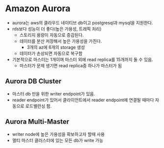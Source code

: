 # Amazon Aurora

- aurora는 aws의 클라우드 네이티브 db이고 postgresql과 mysql을 지원한다.
- rds보다 성능이 더 좋다(높은 가용성, 트래픽 처리)
  - 스토리지 용량이 자동으로 증감된다.
  - 데이터를 분산 저장해서 높은 가용성을 가진다.
    - 3개의 az에 6개의 storage 생성
  - 데이터가 손상되면 자동으로 복구함
- 기본적으로 마스터는 1개이며 마스터 외에 read replica를 15개까지 둘 수 있음.
  - 마스터가 문제 생기면 read replica중 하나가 마스터가 됨

## Aurora DB Cluster

- 마스터 db 만을 위한 writer endpoint가 있음.
- reader endpoint가 있어서 클라이언트에서 reader endpoint에 연결될 때마다 자동으로 로드밸런싱 함.

## Aurora Multi-Master

- writer node에 높은 가용성을 확보하고자 할때 사용
- 멀티 마스터 클러스터에 있는 모든 db가 write 가능
